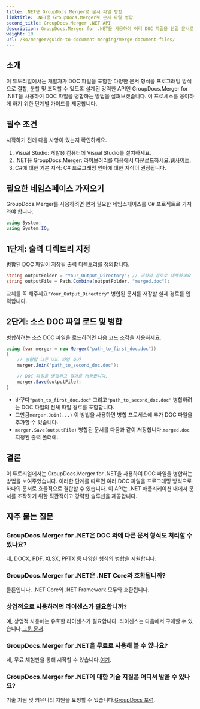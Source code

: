 ```yaml
---
title: .NET용 GroupDocs.Merger로 문서 파일 병합
linktitle: .NET용 GroupDocs.Merger로 문서 파일 병합
second_title: GroupDocs.Merger .NET API
description: GroupDocs.Merger for .NET을 사용하여 여러 DOC 파일을 단일 문서로 원활하게 결합하는 방법을 알아보세요. 이 포괄적인 튜토리얼은 전제 조건, 코드 조각 및 FAQ를 다루는 명확하고 단계별 접근 방식을 제공합니다.
weight: 10
url: /ko/merger/guide-to-document-merging/merge-document-files/
---
```

## 소개

이 튜토리얼에서는 개발자가 DOC 파일을 포함한 다양한 문서 형식을 프로그래밍 방식으로 결합, 분할 및 조작할 수 있도록 설계된 강력한 API인 GroupDocs.Merger for .NET을 사용하여 DOC 파일을 병합하는 방법을 살펴보겠습니다. 이 프로세스를 용이하게 하기 위한 단계별 가이드를 제공합니다.

## 필수 조건

시작하기 전에 다음 사항이 있는지 확인하세요.

1. Visual Studio: 개발용 컴퓨터에 Visual Studio를 설치하세요.
2. .NET용 GroupDocs.Merger: 라이브러리를 다음에서 다운로드하세요.[웹사이트](https://releases.groupdocs.com/merger/net/).
3. C#에 대한 기본 지식: C# 프로그래밍 언어에 대한 지식이 권장됩니다.

## 필요한 네임스페이스 가져오기

GroupDocs.Merger를 사용하려면 먼저 필요한 네임스페이스를 C# 프로젝트로 가져와야 합니다.

```csharp
using System;
using System.IO;
```

## 1단계: 출력 디렉토리 지정

병합된 DOC 파일이 저장될 출력 디렉토리를 정의합니다.

```csharp
string outputFolder = "Your_Output_Directory"; // 귀하의 경로로 대체하세요
string outputFile = Path.Combine(outputFolder, "merged.doc");
```

 교체를 꼭 해주세요`"Your_Output_Directory"` 병합된 문서를 저장할 실제 경로를 입력합니다.

## 2단계: 소스 DOC 파일 로드 및 병합

병합하려는 소스 DOC 파일을 로드하려면 다음 코드 조각을 사용하세요.

```csharp
using (var merger = new Merger("path_to_first_doc.doc"))
{
    // 병합할 다른 DOC 파일 추가
    merger.Join("path_to_second_doc.doc");

    // DOC 파일을 병합하고 결과를 저장합니다.
    merger.Save(outputFile);
}
```


-  바꾸다`"path_to_first_doc.doc"` 그리고`"path_to_second_doc.doc"` 병합하려는 DOC 파일의 전체 파일 경로를 포함합니다.
-  그만큼`merger.Join(...)` 이 방법을 사용하면 병합 프로세스에 추가 DOC 파일을 추가할 수 있습니다.
- `merger.Save(outputFile)` 병합된 문서를 다음과 같이 저장합니다.`merged.doc` 지정된 출력 폴더에.

## 결론

이 튜토리얼에서는 GroupDocs.Merger for .NET을 사용하여 DOC 파일을 병합하는 방법을 보여주었습니다. 이러한 단계를 따르면 여러 DOC 파일을 프로그래밍 방식으로 하나의 문서로 효율적으로 결합할 수 있습니다. 이 API는 .NET 애플리케이션 내에서 문서를 조작하기 위한 직관적이고 강력한 솔루션을 제공합니다.

## 자주 묻는 질문

### GroupDocs.Merger for .NET은 DOC 외에 다른 문서 형식도 처리할 수 있나요?

네, DOCX, PDF, XLSX, PPTX 등 다양한 형식의 병합을 지원합니다.

### GroupDocs.Merger for .NET은 .NET Core와 호환됩니까?

물론입니다. .NET Core와 .NET Framework 모두와 호환됩니다.

### 상업적으로 사용하려면 라이센스가 필요합니까?

 예, 상업적 사용에는 유효한 라이센스가 필요합니다. 라이센스는 다음에서 구매할 수 있습니다.[그룹 문서](https://purchase.groupdocs.com/buy).

### GroupDocs.Merger for .NET을 무료로 사용해 볼 수 있나요?

 네, 무료 체험판을 통해 시작할 수 있습니다.[여기](https://releases.groupdocs.com/).

### GroupDocs.Merger for .NET에 대한 기술 지원은 어디서 받을 수 있나요?

 기술 지원 및 커뮤니티 지원을 요청할 수 있습니다.[GroupDocs 포럼](https://forum.groupdocs.com/c/merger/32).